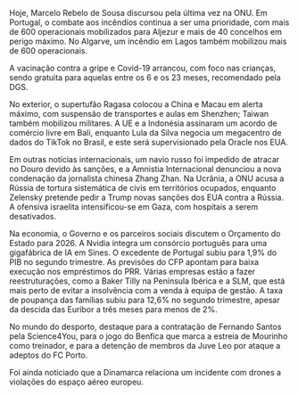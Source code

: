 Hoje, Marcelo Rebelo de Sousa discursou pela última vez na ONU. Em Portugal, o combate aos incêndios continua a ser uma prioridade, com mais de 600 operacionais mobilizados para Aljezur e mais de 40 concelhos em perigo máximo. No Algarve, um incêndio em Lagos também mobilizou mais de 600 operacionais.

A vacinação contra a gripe e Covid-19 arrancou, com foco nas crianças, sendo gratuita para aquelas entre os 6 e os 23 meses, recomendado pela DGS.

No exterior, o supertufão Ragasa colocou a China e Macau em alerta máximo, com suspensão de transportes e aulas em Shenzhen; Taiwan também mobilizou militares.  A UE e a Indonésia assinaram um acordo de comércio livre em Bali, enquanto Lula da Silva negocia um megacentro de dados do TikTok no Brasil, e este será supervisionado pela Oracle nos EUA.

Em outras notícias internacionais, um navio russo foi impedido de atracar no Douro devido às sanções, e a Amnistia Internacional denunciou a nova condenação da jornalista chinesa Zhang Zhan. Na Ucrânia, a ONU acusa a Rússia de tortura sistemática de civis em territórios ocupados, enquanto Zelensky pretende pedir a Trump novas sanções dos EUA contra a Rússia. A ofensiva israelita intensificou-se em Gaza, com hospitais a serem desativados.

Na economia, o Governo e os parceiros sociais discutem o Orçamento do Estado para 2026. A Nvidia integra um consórcio português para uma gigafábrica de IA em Sines. O excedente de Portugal subiu para 1,9% do PIB no segundo trimestre. As previsões do CFP apontam para baixa execução nos empréstimos do PRR. Várias empresas estão a fazer reestruturações, como a Baker Tilly na Península Ibérica e a SLM, que está mais perto de evitar a insolvência com a venda à equipa de gestão. A taxa de poupança das famílias subiu para 12,6% no segundo trimestre, apesar da descida das Euribor a três meses para menos de 2%.

No mundo do desporto, destaque para a contratação de Fernando Santos pela Science4You, para o jogo do Benfica que marca a estreia de Mourinho como treinador, e para a detenção de membros da Juve Leo por ataque a adeptos do FC Porto.

Foi ainda noticiado que a Dinamarca relaciona um incidente com drones a violações do espaço aéreo europeu.